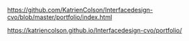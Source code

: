 https://github.com/KatrienColson/Interfacedesign-cvo/blob/master/portfolio/index.html

https://katriencolson.github.io/Interfacedesign-cvo/portfolio/
